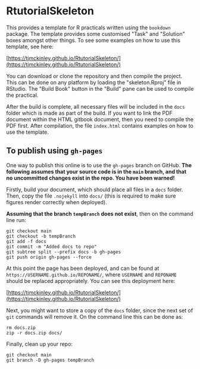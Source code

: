 # RtutorialSkeleton

This provides a template for R practicals written using the `bookdown` package. The template provides some customised "Task" and "Solution" boxes amongst other things. To see some examples on how to use this template, see here:

[https://tjmckinley.github.io/RtutorialSkeleton/](https://tjmckinley.github.io/RtutorialSkeleton/)

You can download or clone the repository and then compile the project. This can be done on any platform by loading the "skeleton.Rproj" file in RStudio. The "Build Book" button in the "Build" pane can be used to compile the practical.

After the build is complete, all necessary files will be included in the `docs` folder which is made as part of the build. If you want to link the PDF document within the HTML gitbook document, then you need to compile the PDF first. After compilation, the file `index.html` contains examples on how to use the template.

## To publish using `gh-pages`

One way to publish this online is to use the `gh-pages` branch on GitHub. **The following assumes that your source code is in the `main` branch, and that no uncommitted changes exist in the repo. You have been warned!**

Firstly, build your document, which should place all files in a `docs` folder. Then, copy the file `.nojekyll` into `docs/` (this is required to make sure figures render correctly when deployed).

**Assuming that the branch `tempBranch` does not exist**, then on the command line run:

```
git checkout main
git checkout -b tempBranch
git add -f docs
git commit -m "Added docs to repo"
git subtree split --prefix docs -b gh-pages
git push origin gh-pages --force
```

At this point the page has been deployed, and can be found at `https://USERNAME.github.io/REPONAME/`, where `USERNAME` and `REPONAME` should be replaced appropriately. You can see this deployment here:

[https://tjmckinley.github.io/RtutorialSkeleton/](https://tjmckinley.github.io/RtutorialSkeleton/)

Next, you might want to store a copy of the `docs` folder, since the next set of `git` commands will remove it. On the command line this can be done as:

```
rm docs.zip
zip -r docs.zip docs/
```

Finally, clean up your repo:

```
git checkout main
git branch -D gh-pages tempBranch
```

